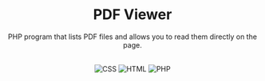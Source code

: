 <div align="center">
    <h1>PDF Viewer</h1>
    <p>PHP program that lists PDF files and allows you to read them directly on the page.</p>
    <br>
    <img src="https://img.shields.io/badge/CSS-3-orange.svg" alt="CSS">
    <img src="https://img.shields.io/badge/HTML-5-yellow.svg" alt="HTML">
    <img src="https://img.shields.io/badge/PHP-7.4-blue.svg" alt="PHP">
</div>